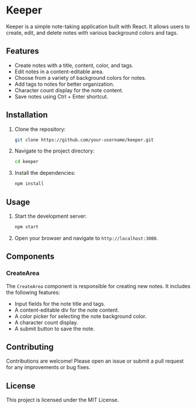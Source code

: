 # Keeper

Keeper is a simple note-taking application built with React. It allows users to create, edit, and delete notes with various background colors and tags.

## Features

- Create notes with a title, content, color, and tags.
- Edit notes in a content-editable area.
- Choose from a variety of background colors for notes.
- Add tags to notes for better organization.
- Character count display for the note content.
- Save notes using Ctrl + Enter shortcut.

## Installation

1. Clone the repository:
    ```sh
    git clone https://github.com/your-username/keeper.git
    ```
2. Navigate to the project directory:
    ```sh
    cd keeper
    ```
3. Install the dependencies:
    ```sh
    npm install
    ```

## Usage

1. Start the development server:
    ```sh
    npm start
    ```
2. Open your browser and navigate to `http://localhost:3000`.

## Components

### CreateArea

The `CreateArea` component is responsible for creating new notes. It includes the following features:
- Input fields for the note title and tags.
- A content-editable div for the note content.
- A color picker for selecting the note background color.
- A character count display.
- A submit button to save the note.

## Contributing

Contributions are welcome! Please open an issue or submit a pull request for any improvements or bug fixes.

## License

This project is licensed under the MIT License.